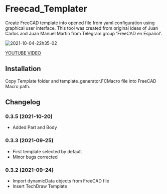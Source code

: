 # Freecad_Templater

Create FreeCAD template into opened file from yaml configuration using graphical user interface.
This tool was created from original ideas of Juan Carlos and Juan Manuel Martín from Telegram group 'FreeCAD en Español'.

<img src="https://i.ibb.co/SB776q0/2021-10-04-22h35-02.png" alt="2021-10-04-22h35-02" border="0">

[YOUTUBE VIDEO](https://www.youtube.com/watch?v=2JZJYEfYs64&t=13s)

## Installation

Copy Template folder and template_generator.FCMacro file into FreeCAD Macro path.

## Changelog
### 0.3.5 (2021-10-20)
- Added Part and Body
### 0.3.3 (2021-09-25)
- First template selected by default
- Minor bugs corrected
### 0.3.2 (2021-09-24)
- Import dynamicData objects from FreeCAD file
- Insert TechDraw Template
